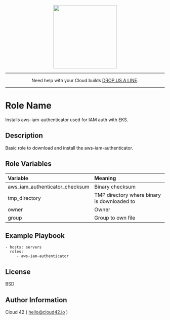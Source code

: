 <p align="center">
  <a href="https://www.cloud42.io/" target="_blank" rel="Homepage">
  <img width="200" height="200" src="https://www.cloud42.io/wp-content/uploads/2020/01/transparent_small.png">
  </a>
</p>

---
<p align="center">Need help with your Cloud builds <a href="https://www.cloud42.io/contact/" target="_blank" rel="ContactUS"> DROP US A LINE</a>.</p>

---
Role Name
=========

Installs aws-iam-authenticator used for IAM auth with EKS.

Description
-----------

Basic role to download and install the aws-iam-authenticator.

Role Variables
--------------

| Variable | Meaning |
| :------- | :----- |
| aws\_iam\_authenticator\_checksum | Binary checksum |
| tmp\_directory | TMP directory where binary is downloaded to |
| owner | Owner |
| group | Group to own file |

Example Playbook
----------------
    
    - hosts: servers
      roles:
         - aws-iam-authenticator 

License
-------

BSD

Author Information
------------------

Cloud 42 ( hello@cloud42.io )
